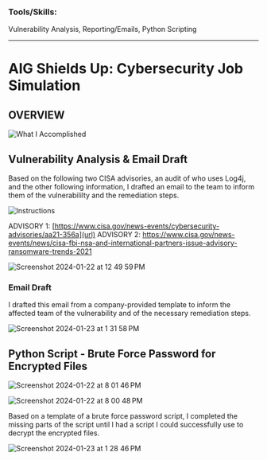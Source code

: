 ### Tools/Skills: 
Vulnerability Analysis, Reporting/Emails, Python Scripting

---

# AIG Shields Up: Cybersecurity Job Simulation

## OVERVIEW

![What I Accomplished](https://github.com/jj230/jj230/assets/93885534/4e347a3a-74ae-4ee5-87ad-d292f0e7db8f)


## Vulnerability Analysis & Email Draft
Based on the following two CISA advisories, an audit of who uses Log4j, and the other following information, I drafted an email to the team to inform them of the vulnerabililty and the remediation steps.

![Instructions](https://github.com/jj230/jj230/assets/93885534/d27d9491-9854-4d41-ab66-e2fad6069f6d)

ADVISORY 1: [https://www.cisa.gov/news-events/cybersecurity-advisories/aa21-356a](url)
ADVISORY 2: [https://www.cisa.gov/news-events/news/cisa-fbi-nsa-and-international-partners-issue-advisory-ransomware-trends-2021
](url)

![Screenshot 2024-01-22 at 12 49 59 PM](https://github.com/jj230/jj230/assets/93885534/2fb13c9a-4c87-409d-9b9c-d80e5cc4a458)


### Email Draft
I drafted this email from a company-provided template to inform the affected team of the vulnerability and of the necessary remediation steps.

![Screenshot 2024-01-23 at 1 31 58 PM](https://github.com/jj230/jj230/assets/93885534/416c1750-ce66-493c-8448-cddcdcb0c40b)


## Python Script - Brute Force Password for Encrypted Files


![Screenshot 2024-01-22 at 8 01 46 PM](https://github.com/jj230/jj230/assets/93885534/4e8d9285-1299-44f9-a64a-26b4d5d9d637)

![Screenshot 2024-01-22 at 8 00 48 PM](https://github.com/jj230/jj230/assets/93885534/fd735461-5bb1-4b55-b571-d8cff930e831)


Based on a template of a brute force password script, I completed the missing parts of the script until I had a script I could successfully use to decrypt the encrypted files.

![Screenshot 2024-01-23 at 1 28 46 PM](https://github.com/jj230/jj230/assets/93885534/3defcc4f-b345-4383-a89b-e8e0dc70405f)






